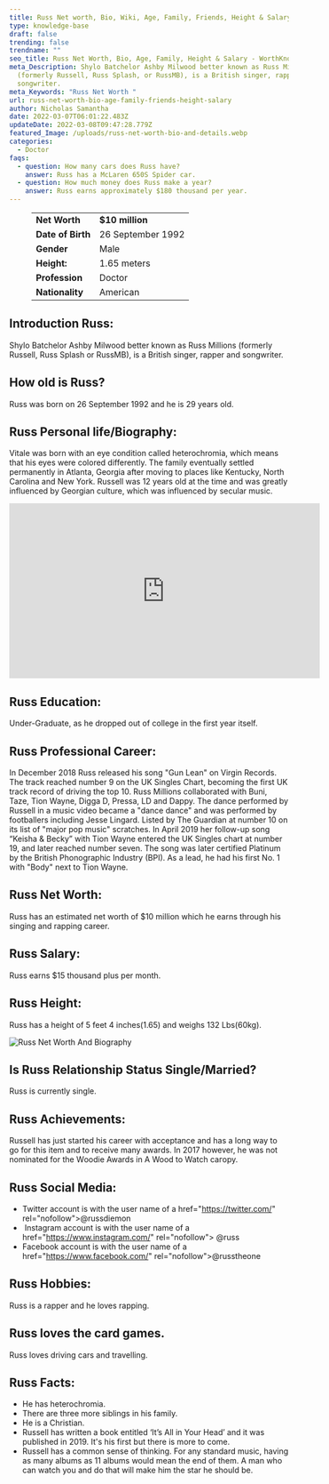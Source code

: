 ```yaml
---
title: Russ Net worth, Bio, Wiki, Age, Family, Friends, Height & Salary
type: knowledge-base
draft: false
trending: false
trendname: ""
seo_title: Russ Net Worth, Bio, Age, Family, Height & Salary - WorthKnow
meta_Description: Shylo Batchelor Ashby Milwood better known as Russ Millions
  (formerly Russell, Russ Splash, or RussMB), is a British singer, rapper, and
  songwriter.
meta_Keywords: "Russ Net Worth "
url: russ-net-worth-bio-age-family-friends-height-salary
author: Nicholas Samantha
date: 2022-03-07T06:01:22.483Z
updateDate: 2022-03-08T09:47:28.779Z
featured_Image: /uploads/russ-net-worth-bio-and-details.webp
categories:
  - Doctor
faqs:
  - question: How many cars does Russ have?
    answer: Russ has a McLaren 650S Spider car.
  - question: How much money does Russ make a year?
    answer: Russ earns approximately $180 thousand per year.
---
```

<figure class="wp-block-table is-style-stripes">
  <table>
    <tbody>
      <tr>
        <td>
          <strong>Net Worth</strong>
        </td>
        <td>
          <strong>$10 million</strong>
        </td>
      </tr>
      <tr>
        <td>
          <strong>Date of Birth</strong>
        </td>
        <td>26 September 1992</td>
      </tr>
      <tr>
        <td>
          <strong>Gender</strong>
        </td>
        <td>Male</td>
      </tr>
      <tr>
        <td>
          <strong>Height:</strong>
        </td>
        <td>1.65 meters</td>
      </tr>
      <tr>
        <td>
          <strong>Profession</strong>
        </td>
        <td>Doctor</td>
      </tr>
      <tr>
        <td>
          <strong>Nationality</strong>
        </td>
        <td>American</td>
      </tr>
    </tbody>
  </table>
</figure>

## Introduction Russ:

Shylo Batchelor Ashby Milwood better known as Russ Millions (formerly Russell, Russ Splash or RussMB), is a British singer, rapper and songwriter.

## How old is Russ?

Russ was born on 26 September 1992 and he is 29 years old.

## Russ Personal life/Biography:

Vitale was born with an eye condition called heterochromia, which means that his eyes were colored differently. The family eventually settled permanently in Atlanta, Georgia after moving to places like Kentucky, North Carolina and New York. Russell was 12 years old at the time and was greatly influenced by Georgian culture, which was influenced by secular music.

<iframe width="560" height="315" src="https://www.youtube.com/embed/l0k_6PgXX-k" title="YouTube video player" frameborder="0" allow="accelerometer; autoplay; clipboard-write; encrypted-media; gyroscope; picture-in-picture" allowfullscreen></iframe>

## Russ Education:

Under-Graduate, as he dropped out of college in the first year itself.

## Russ Professional Career:

In December 2018 Russ released his song "Gun Lean" on Virgin Records. The track reached number 9 on the UK Singles Chart, becoming the first UK track record of driving the top 10. Russ Millions collaborated with Buni, Taze, Tion Wayne, Digga D, Pressa, LD and Dappy. The dance performed by Russell in a music video became a "dance dance" and was performed by footballers including Jesse Lingard. Listed by The Guardian at number 10 on its list of "major pop music" scratches. In April 2019 her follow-up song “Keisha & Becky” with Tion Wayne entered the UK Singles chart at number 19, and later reached number seven. The song was later certified Platinum by the British Phonographic Industry (BPI). As a lead, he had his first No. 1 with "Body" next to Tion Wayne.

## Russ Net Worth:

Russ has an estimated net worth of $10 million which he earns through his singing and rapping career.

## Russ Salary:

Russ earns $15 thousand plus per month.

## Russ Height:

Russ has a height of 5 feet 4 inches(1.65) and weighs 132 Lbs(60kg).

![Russ Net Worth And Biography](/uploads/russ-.webp)

## Is Russ Relationship Status Single/Married?

Russ is currently single.

## Russ Achievements:

Russell has just started his career with acceptance and has a long way to go for this item and to receive many awards. In 2017 however, he was not nominated for the Wооdіе Awаrds in A Wood to Watch сагору.

## Russ Social Media:

* Twitter account is with the user name of a href="[](https://bbquing.com/)https://twitter.com/" rel="nofollow">@russdiemon</a>
*  Instagram account is with the user name of a href="[](https://bbquing.com/)https://www.instagram.com/" rel="nofollow"> @russ</a>
* Facebook account is with the user name of a href="[](https://bbquing.com/)https://www.facebook.com/" rel="nofollow">@russtheone </a>

## Russ Hobbies:

Russ is a rapper and he loves rapping.

## Russ loves the card games.

Russ loves driving cars and travelling.

## Russ Facts:

* He has heterochromia. 
* There are three more siblings in his family.
* He is a Christian.
* Russell has written a book entitled ‘It’s All in Your Head’ and it was published in 2019. It's his first but there is more to come.
* Russell has a common sense of thinking. For any standard music, having as many albums as 11 albums would mean the end of them. A man who can watch you and do that will make him the star he should be.